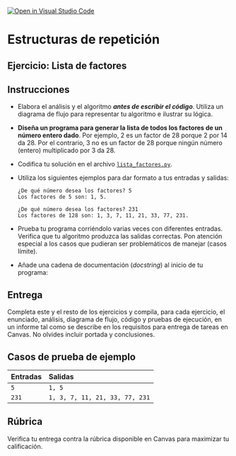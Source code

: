 [![Open in Visual Studio Code](https://classroom.github.com/assets/open-in-vscode-718a45dd9cf7e7f842a935f5ebbe5719a5e09af4491e668f4dbf3b35d5cca122.svg)](https://classroom.github.com/online_ide?assignment_repo_id=12480920&assignment_repo_type=AssignmentRepo)
# Estructuras de repetición
## Ejercicio: Lista de factores


## Instrucciones
- Elabora el análisis y el algoritmo ***antes de escribir el código***. Utiliza un diagrama de flujo para representar tu algoritmo e ilustrar su lógica.

- **Diseña un programa para generar la lista de todos los factores de un número entero dado**. Por ejemplo, 2 es un factor de 28 porque 2 por 14 da 28. Por el contrario, 3 no es un factor de 28 porque ningún número (entero) multiplicado por 3 da 28.

- Codifica tu solución en el archivo [`lista_factores.py`](/lista_factores.py).
   
- Utiliza los siguientes ejemplos para dar formato a tus entradas y salidas:
  ```
  ¿De qué número desea los factores? 5
  Los factores de 5 son: 1, 5.
  
  ¿De qué número desea los factores? 231
  Los factores de 128 son: 1, 3, 7, 11, 21, 33, 77, 231.
  ```
  
- Prueba tu programa corriéndolo varias veces con diferentes entradas. Verifica que tu algoritmo produzca las salidas correctas. Pon atención especial a los casos que pudieran ser problemáticos de manejar (casos límite).

- Añade una cadena de documentación (*docstring*) al inicio de tu programa:
  
## Entrega
Completa este y el resto de los ejercicios y compila, para cada ejercicio, el enunciado, análisis, diagrama de flujo, código y pruebas de ejecución, en un informe tal como se describe en los requisitos para entrega de tareas en Canvas. No olvides incluir portada y conclusiones.

## Casos de prueba de ejemplo
| Entradas | Salidas |
|:---------|:--------|
| `5` | `1, 5` |
| `231` | `1, 3, 7, 11, 21, 33, 77, 231` |

## Rúbrica
Verifica tu entrega contra la rúbrica disponible en Canvas para maximizar tu calificación.